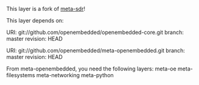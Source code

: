 This layer is a fork of [meta-sdr](https://github.com/balister/meta-sdr)!

This layer depends on:

URI: git://github.com/openembedded/openembedded-core.git
branch: master
revision: HEAD

URI: git://github.com/openembedded/meta-openembedded.git
branch: master
revision: HEAD

From meta-openembedded, you need the following layers:
meta-oe
meta-filesystems
meta-networking
meta-python
